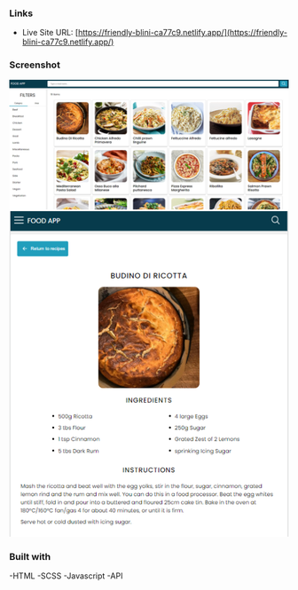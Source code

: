 
### Links

- Live Site URL: [https://friendly-blini-ca77c9.netlify.app/](https://friendly-blini-ca77c9.netlify.app/)

### Screenshot
![](./images/Capture1.PNG)
![](./images/Capture2.PNG)


### Built with

-HTML
-SCSS
-Javascript
-API

